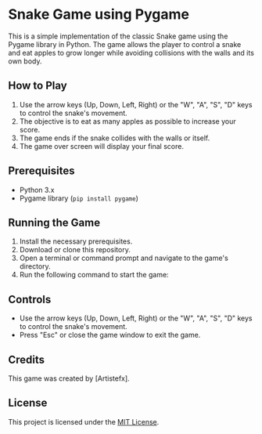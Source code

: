 # Snake Game using Pygame

This is a simple implementation of the classic Snake game using the Pygame library in Python. The game allows the player to control a snake and eat apples to grow longer while avoiding collisions with the walls and its own body.

## How to Play

1. Use the arrow keys (Up, Down, Left, Right) or the "W", "A", "S", "D" keys to control the snake's movement.
2. The objective is to eat as many apples as possible to increase your score.
3. The game ends if the snake collides with the walls or itself.
4. The game over screen will display your final score.

## Prerequisites

- Python 3.x
- Pygame library (`pip install pygame`)

## Running the Game

1. Install the necessary prerequisites.
2. Download or clone this repository.
3. Open a terminal or command prompt and navigate to the game's directory.
4. Run the following command to start the game:


## Controls

- Use the arrow keys (Up, Down, Left, Right) or the "W", "A", "S", "D" keys to control the snake's movement.
- Press "Esc" or close the game window to exit the game.

## Credits

This game was created by [Artistefx].

## License

This project is licensed under the [MIT License](LICENSE).
